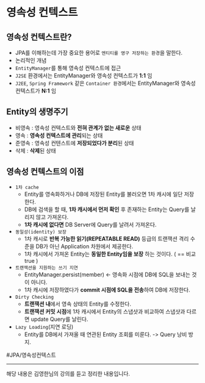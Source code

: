# 영속성 컨텍스트

## 영속성 컨텍스트란?
* JPA를 이해하는데 가장 중요한 용어로 `엔티티를 영구 저장하는 환경`을 말한다.
* 논리적인 개념
* `EntityManager`를 통해 영속성 컨텍스트에 접근
* `J2SE` 환경에서는 EntityManager와 영속성 컨텍스트가 **1:1** 임
* `J2EE`, `Spring Framework` 같은 `Container 환경`에서는 EntityManager와 영속성 컨텍스트가 **N:1** 임

## Entity의 생명주기
* 비영속 : 영속성 컨텍스트와 **전혀 관계가 없는 새로운** 상태
* 영속 : **영속성 컨텍스트에 관리**되는 상태
* 준영속 : 영속성 컨텐스트에 **저장되었다가 분리**된 상태
* 삭제 : **삭제**된 상태

## 영속성 컨텍스트의 이점
* `1차 cache`
	* Entity를 영속화하거나 DB에 저장된 Entity를 불러오면 1차 캐시에 일단 저장한다.
	* DB에 검색을 할 때, **1차 캐시에서 먼저 확인** 후 존재하는 Entity는 Query를 날리지 않고 가져온다.
	* **1차 캐시에 없다면** DB Server에 Query를 날려서 가져온다.
* `동일성(identity) 보장`
	* 1차 캐시로 **반복 가능한 읽기(REPEATABLE READ)** 등급의 트랜잭션 격리 수준을 DB가 아닌 Application 차원에서 제공한다.
	* 1차 캐시에서 가져온 Entity는 **동일한 Entity임을 보장** 하는 것이다. ( == 비교 true )
* `트랜잭션을 지원하는 쓰기 지연`
	* EntityManager.persist(member) <- 영속화 시점에 DB에 SQL을 보내는 것이 아니다.
	* 1차 캐시에 저장하였다가 **commit 시점에 SQL을 전송**하여 DB에 저장한다.
* `Dirty Checking`
	* **트랜잭션 내**에서 영속 상태의 Entity를 수정한다.
	* **트랜잭션 커밋 시점**에 1차 캐시에서 Entity의 스냅샷과 비교하여 스냅샷과 다르면 update Query를 날린다.
* `Lazy Loading`(지연 로딩)
	* Entity를 DB에서 가져올 때 연관된 Entity 조회를 미룬다. -> Query 낭비 방지.



#JPA/영속성컨텍스트

---

해당 내용은 김영한님의 강의를 듣고 정리한 내용입니다.